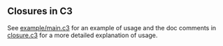 ## Closures in C3

See [example/main.c3](./example/main.c3) for an example of usage and the doc comments in [closure.c3](./closure.c3) for a more detailed explanation of usage.
